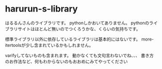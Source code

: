 # harurun-s-library
はるるんさんのライブラリです。
pythonしかおいてありません。
pythonのライブラリサイトはほとんど無いのでつくろうかな、くらいの気持ちです。

標準ライブラリ以外に依存しているライブラリは基本的にはないです。
more-itertoolsが少し含まれているかもしれません。

varifyしてないものも含まれます。
動かなくても文句言わないでね、、、
書き方のお作法など、何もわからないのもおおめにみてやってください
